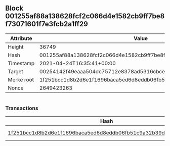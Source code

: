 ## Block 001255af88a138628fcf2c066d4e1582cb9ff7be8f73071601f7e3fcb2a1ff29

Attribute | Value
--- | ---
Height | 36749
Hash | 001255af88a138628fcf2c066d4e1582cb9ff7be8f73071601f7e3fcb2a1ff29
Timestamp | 2021-04-24T16:35:41+00:00
Target | 00254142f49eaaa504dc75712e8378ad5316cbcead634704b3734b6271167cc4
Merke root | 1f251bcc1d8b2d6e1f1696baca5ed6d8eddb06fb51c9a32b39df906d446ed872
Nonce | 2649423263

```

```

### Transactions

Hash | Amount
--- | ---
[1f251bcc1d8b2d6e1f1696baca5ed6d8eddb06fb51c9a32b39df906d446ed872](1f251bcc1d8b2d6e1f1696baca5ed6d8eddb06fb51c9a32b39df906d446ed872.md) | 10.00000000 SKEPTI 
